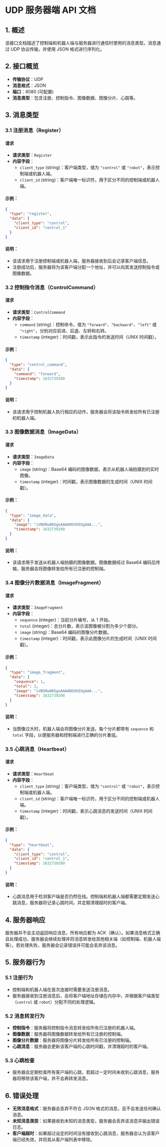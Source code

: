 

# **UDP 服务器端 API 文档**

## 1. 概述
该接口文档描述了控制端和机器人端与服务器进行通信时使用的消息类型。消息通过 UDP 协议传输，并使用 JSON 格式进行序列化。

## 2. 接口概览
- **传输协议**：UDP
- **消息格式**：JSON
- **端口**：8080 (可配置)
- **消息类型**：包含注册、控制指令、图像数据、图像分片、心跳等。

## 3. 消息类型

### 3.1 注册消息（Register）

#### 请求
- **请求类型**：`Register`
- **内容字段**：
  - `client_type` (string)：客户端类型，值为 `"control"` 或 `"robot"`，表示控制端或机器人端。
  - `client_id` (string)：客户端唯一标识符，用于区分不同的控制端或机器人端。

#### 示例：
```json
{
  "type": "register",
  "data": {
    "client_type": "control",
    "client_id": "control_1"
  }
}
```

#### 说明：
- 该请求用于注册控制端或机器人端，服务器接收到后会记录客户端信息。
- 注册成功后，服务器将为该客户端分配一个地址，并可以向其发送控制指令或图像数据。

### 3.2 控制指令消息（ControlCommand）

#### 请求
- **请求类型**：`ControlCommand`
- **内容字段**：
  - `command` (string)：控制命令，值为 `"forward"`、`"backward"`、`"left"` 或 `"right"`，分别对应前进、后退、左转和右转。
  - `timestamp` (integer)：时间戳，表示此指令的发送时间（UNIX 时间戳）。

#### 示例：
```json
{
  "type": "control_command",
  "data": {
    "command": "forward",
    "timestamp": 1632739200
  }
}
```

#### 说明：
- 该请求用于控制机器人执行相应的动作，服务器会将该指令转发给所有已注册的机器人端。

### 3.3 图像数据消息（ImageData）

#### 请求
- **请求类型**：`ImageData`
- **内容字段**：
  - `image` (string)：Base64 编码的图像数据，表示从机器人端拍摄到的实时图像。
  - `timestamp` (integer)：时间戳，表示图像数据的生成时间（UNIX 时间戳）。

#### 示例：
```json
{
  "type": "image_data",
  "data": {
    "image": "iVBORw0KGgoAAAANSUhEUgAAA...",
    "timestamp": 1632739200
  }
}
```

#### 说明：
- 该请求用于发送从机器人端拍摄的图像数据。图像数据经过 Base64 编码后传输，服务器会将图像转发给所有已注册的控制端。

### 3.4 图像分片数据消息（ImageFragment）

#### 请求
- **请求类型**：`ImageFragment`
- **内容字段**：
  - `sequence` (integer)：当前分片编号，从 1 开始。
  - `total` (integer)：总分片数，表示该图像被分割为多少个部分。
  - `image` (string)：Base64 编码的图像分片数据。
  - `timestamp` (integer)：时间戳，表示此图像分片的生成时间（UNIX 时间戳）。

#### 示例：
```json
{
  "type": "image_fragment",
  "data": {
    "sequence": 1,
    "total": 3,
    "image": "iVBORw0KGgoAAAANSUhEUgAAA...",
    "timestamp": 1632739200
  }
}
```

#### 说明：
- 当图像过大时，机器人端会将图像分片发送。每个分片都带有 `sequence` 和 `total` 字段，以便服务器和控制端进行正确的分片重组。

### 3.5 心跳消息（Heartbeat）

#### 请求
- **请求类型**：`Heartbeat`
- **内容字段**：
  - `client_type` (string)：客户端类型，值为 `"control"` 或 `"robot"`，表示控制端或机器人端。
  - `client_id` (string)：客户端唯一标识符，用于区分不同的控制端或机器人端。
  - `timestamp` (integer)：时间戳，表示心跳消息的发送时间（UNIX 时间戳）。

#### 示例：
```json
{
  "type": "heartbeat",
  "data": {
    "client_type": "control",
    "client_id": "control_1",
    "timestamp": 1632739200
  }
}
```

#### 说明：
- 心跳消息用于检测客户端是否仍然在线。控制端和机器人端都需要定期发送心跳消息，服务器将记录心跳时间，并定期清理超时的客户端。

## 4. 服务器响应

服务器并不会主动返回响应消息，所有响应都为 ACK（确认）。如果消息格式正确且处理成功，服务器会继续处理并将消息转发给其他相关端（如控制端、机器人端等）。若处理失败，服务器会记录错误并可能会丢弃该消息。

## 5. 服务器行为

### 5.1 注册行为
- 控制端和机器人端在首次连接时需要发送注册消息。
- 服务器接收到注册消息后，会将客户端地址存储在内存中，并根据客户端类型（`control` 或 `robot`）分配不同的处理逻辑。

### 5.2 消息转发行为
- **控制指令**：服务器将控制指令消息转发给所有已注册的机器人端。
- **图像数据**：服务器将图像数据转发给所有已注册的控制端。
- **图像分片数据**：服务器将图像分片转发给所有已注册的控制端。
- **心跳消息**：服务器会更新该客户端的心跳时间戳，并清理超时的客户端。

### 5.3 心跳检查
- 服务器会定期检查所有客户端的心跳，若超过一定时间未收到心跳消息，服务器将移除该客户端，并不会再转发消息。

## 6. 错误处理

- **无效消息格式**：服务器会丢弃不符合 JSON 格式的消息，且不会发送任何确认消息。
- **未知消息类型**：如果接收到未知的消息类型，服务器会丢弃该消息并输出错误日志。
- **客户端超时**：如果超过设定的时间没有接收到心跳消息，服务器会认为该客户端已经失效，并将其从客户端列表中移除。